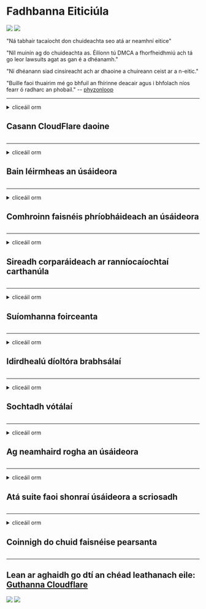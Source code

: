 # Fadhbanna Eiticiúla

![](https://codeberg.org/crimeflare/cloudflare-tor/media/branch/master/image/itsreallythatbad.jpg)
![](https://codeberg.org/crimeflare/cloudflare-tor/media/branch/master/image/telegram/c81238387627b4bfd3dcd60f56d41626.jpg)

"Ná tabhair tacaíocht don chuideachta seo atá ar neamhní eitice"

"Níl muinín ag do chuideachta as. Éilíonn tú DMCA a fhorfheidhmiú ach tá go leor lawsuits agat as gan é a dhéanamh."

"Ní dhéanann siad cinsireacht ach ar dhaoine a chuireann ceist ar a n-eitic."

"Buille faoi thuairim mé go bhfuil an fhírinne deacair agus i bhfolach níos fearr ó radharc an phobail."  -- [phyzonloop](https://twitter.com/phyzonloop)


---


<details>
<summary>cliceáil orm

## Casann CloudFlare daoine
</summary>


Tá Cloudflare ag seoladh ríomhphoist spam chuig úsáideoirí nach Cloudflare iad.

- Ná seol ach ríomhphoist chuig síntiúsóirí a roghnaigh
- Nuair a deir an t-úsáideoir “stad”, ansin stop ríomhphost a sheoladh

Tá sé chomh simplí sin. Ach is cuma le Cloudflare.
Dúirt Cloudflare gur féidir le spammers nó ionsaitheoirí uile a gcuid seirbhísí a stopadh.
Conas is féidir linn Cloudflare a stopadh gan Cloudflare a ghníomhachtú?


| 🖼 | 🖼 |
| --- | --- |
| ![](https://codeberg.org/crimeflare/cloudflare-tor/media/branch/master/image/cfspam01.jpg) | ![](https://codeberg.org/crimeflare/cloudflare-tor/media/branch/master/image/cfspam03.jpg) |
| ![](https://codeberg.org/crimeflare/cloudflare-tor/media/branch/master/image/cfspam02.jpg) | ![](https://codeberg.org/crimeflare/cloudflare-tor/media/branch/master/image/cfspambrittany.jpg)<br>![](https://codeberg.org/crimeflare/cloudflare-tor/media/branch/master/image/cfspamtwtr.jpg) |

</details>

---

<details>
<summary>cliceáil orm

## Bain léirmheas an úsáideora
</summary>


Athbhreithnithe diúltacha cinsireachta Cloudflare.
Má phostálann tú téacs frith-Cloudflare ar Twitter, tá seans agat freagra a fháil ó fhostaí Cloudflare le teachtaireacht "Níl, níl sé".
Má phostálann tú athbhreithniú diúltach ar aon láithreán athbhreithnithe, déanfaidh siad iarracht é a chinsireacht.


| 🖼 | 🖼 |
| --- | --- |
| ![](https://codeberg.org/crimeflare/cloudflare-tor/media/branch/master/image/cfcenrev_01.jpg)<br>![](https://codeberg.org/crimeflare/cloudflare-tor/media/branch/master/image/cfcenrev_02.jpg) | ![](https://codeberg.org/crimeflare/cloudflare-tor/media/branch/master/image/cfcenrev_03.jpg) |

</details>

---

<details>
<summary>cliceáil orm

## Comhroinn faisnéis phríobháideach an úsáideora
</summary>


Tá fadhb mhór ciaptha ag Cloudflare.
Roinneann Cloudflare faisnéis phearsanta dóibh siúd a dhéanann gearán faoi shuíomhanna óstáilte.
Iarrann siad ort uaireanta do fhíor-ID a sholáthar.
Mura dteastaíonn uait ciapadh, ionsaí, swatted nó maraíodh, is fearr duit fanacht amach ó láithreáin ghréasáin Cloudflared.


| 🖼 | 🖼 |
| --- | --- |
| ![](https://codeberg.org/crimeflare/cloudflare-tor/media/branch/master/image/cfdox_what.jpg) | ![](https://codeberg.org/crimeflare/cloudflare-tor/media/branch/master/image/cfdox_swat.jpg) |
| ![](https://codeberg.org/crimeflare/cloudflare-tor/media/branch/master/image/cfdox_kill.jpg) | ![](https://codeberg.org/crimeflare/cloudflare-tor/media/branch/master/image/cfdox_threat.jpg) |
| ![](https://codeberg.org/crimeflare/cloudflare-tor/media/branch/master/image/cfdox_dox.jpg) | ![](https://codeberg.org/crimeflare/cloudflare-tor/media/branch/master/image/cfdox_ex1.jpg)<br>![](https://codeberg.org/crimeflare/cloudflare-tor/media/branch/master/image/cfdox_ex2.jpg) |

</details>

---

<details>
<summary>cliceáil orm

## Sireadh corparáideach ar ranníocaíochtaí carthanúla
</summary>


Tá CloudFlare ag iarraidh ranníocaíochtaí carthanúla.
Tá sé uafásach go leor go n-iarrfadh corparáid Mheiriceá carthanas in éineacht le heagraíochtaí neamhbhrabúis a bhfuil cúiseanna maithe leo.
Más maith leat daoine a bhac nó cur amú ama daoine eile, b’fhéidir gur mhaith leat roinnt píotsa a ordú d’fhostaithe Cloudflare.


![](https://codeberg.org/crimeflare/cloudflare-tor/media/branch/master/image/cfdonate.jpg)

</details>

---

<details>
<summary>cliceáil orm

## Suíomhanna foirceanta
</summary>


Cad a dhéanfaidh tú má théann do shuíomh síos go tobann?
Tá tuairiscí ann go bhfuil Cloudflare ag scriosadh cumraíocht an úsáideora nó ag stopadh seirbhíse gan aon rabhadh, go ciúin.
Molaimid duit soláthróir níos fearr a fháil.

![](https://codeberg.org/crimeflare/cloudflare-tor/media/branch/master/image/cftmnt.jpg)

</details>

---

<details>
<summary>cliceáil orm

## Idirdhealú díoltóra brabhsálaí
</summary>


Tugann CloudFlare cóireáil fhabhrach dóibh siúd a úsáideann Firefox agus iad ag tabhairt cóireála naimhdeach d’úsáideoirí neamh-Bhrabhsálaí Tor thar Tor.
Faigheann úsáideoirí Tor a dhiúltaíonn go ceart javascript neamh-saor a fhorghníomhú cóireáil naimhdeach freisin.
Mí-úsáid neodrachta líonra agus mí-úsáid cumhachta is ea an neamhionannas rochtana seo.

![](https://codeberg.org/crimeflare/cloudflare-tor/media/branch/master/image/browdifftbcx.gif)

- Ar chlé: Brabhsálaí Tor, Deas: Chrome. Seoladh IP céanna.

![](https://codeberg.org/crimeflare/cloudflare-tor/media/branch/master/image/browserdiff.jpg)

- Ar chlé: Brabhsálaí Tor Javascript Míchumasaithe, Cumasaithe Fianán
- Ar dheis: Cumasaíodh Chrome Javascript, Cookie Disabled

![](https://codeberg.org/crimeflare/cloudflare-tor/media/branch/master/image/cfsiryoublocked.jpg)

- QuteBrowser (mion-bhrabhsálaí) gan Tor (Clearnet IP)

| ***Brabhsálaí*** | ***Cóireáil rochtana*** |
| --- | --- |
| Tor Browser (Javascript cumasaithe) | rochtain ceadaithe |
| Firefox (Javascript cumasaithe) | rochtain díghrádaithe |
| Chromium (Javascript cumasaithe) | rochtain díghrádaithe |
| Chromium or Firefox (Javascript díchumasaithe) | rochtain diúltaithe |
| Chromium or Firefox (Fianán faoi mhíchumas) | rochtain diúltaithe |
| QuteBrowser | rochtain diúltaithe |
| lynx | rochtain diúltaithe |
| w3m | rochtain diúltaithe |
| wget | rochtain diúltaithe |


Cén fáth nach n-úsáideann tú cnaipe Fuaime chun dúshlán éasca a réiteach?

Sea, tá cnaipe fuaime ann, ach ní oibríonn sé thar Tor i gcónaí.
Gheobhaidh tú an teachtaireacht seo nuair a chliceálann tú uirthi:

```
Bain triail eile as níos déanaí
D’fhéadfadh go mbeadh ceisteanna uathoibrithe á seoladh ag do ríomhaire nó líonra.
Chun ár n-úsáideoirí a chosaint, ní féidir linn d’iarratas a phróiseáil anois.
Le haghaidh tuilleadh sonraí tabhair cuairt ar ár leathanach cabhrach
```

</details>

---

<details>
<summary>cliceáil orm

## Sochtadh vótálaí
</summary>


Cláraíonn vótálaithe i stáit na SA chun vótáil sa deireadh trí shuíomh Gréasáin an rúnaí stáit i stát a gcónaithe.
Glacann oifigí rúnaí stáit atá faoi rialú na Poblachta faoi chois vótálaithe trí shuíomh Gréasáin an rúnaí stáit a sheachfhreastalaí trí Cloudflare.
Mar gheall ar chóireáil naimhdeach Cloudflare d’úsáideoirí Tor, a seasamh MITM mar phointe faireachais láraithe domhanda, agus a ról díobhálach ar an iomlán bíonn drogall ar vótálaithe ionchasacha clárú.
Is iondúil go nglacann liobrálaigh le príobháideacht.
Bailíonn foirmeacha clárúcháin vótálaithe faisnéis íogair faoi chlaonadh polaitiúil vótálaí, seoladh fisiceach pearsanta, uimhir slándála sóisialta, agus dáta breithe.
Ní chuireann mórchuid na stát ach fo-thacar den fhaisnéis sin ar fáil go poiblí, ach feiceann Cloudflare an fhaisnéis sin go léir nuair a chláraíonn duine le vótáil.

Tabhair faoi deara nach dtéann clárú páipéir timpeall ar Cloudflare mar is dócha go n-úsáidfidh rúnaí oibrithe foirne iontrála sonraí stáit suíomh Gréasáin Cloudflare chun na sonraí a iontráil.

| 🖼 | 🖼 |
| --- | --- |
| ![](https://codeberg.org/crimeflare/cloudflare-tor/media/branch/master/image/cfvotm_01.jpg) | ![](https://codeberg.org/crimeflare/cloudflare-tor/media/branch/master/image/cfvotm_02.jpg) |

- Is suíomh Gréasáin cáiliúil é Change.org as vótaí a bhailiú agus gníomhú.
“tá daoine i ngach áit ag cur feachtais ar bun, ag tacú le lucht tacaíochta, agus ag obair le cinnteoirí chun réitigh a thiomáint.”
Ar an drochuair, ní féidir le go leor daoine féachaint ar change.org ar chor ar bith mar gheall ar scagaire ionsaitheach Cloudflare.
Tá cosc ​​orthu an achainí a shíniú, agus mar sin iad a eisiamh ó phróiseas daonlathach.
Cuidíonn ardán neamh-scamall eile mar OpenPetition leis an bhfadhb a leigheas.

| 🖼 | 🖼 |
| --- | --- |
| ![](https://codeberg.org/crimeflare/cloudflare-tor/media/branch/master/image/changeorgasn.jpg) | ![](https://codeberg.org/crimeflare/cloudflare-tor/media/branch/master/image/changeorgtor.jpg) |

- Tugann “Athenian Project” Cloudflare cosaint ar leibhéal na fiontraíochta saor in aisce do láithreáin ghréasáin toghcháin stáit agus áitiúla.
Dúirt siad “is féidir lena gcomhthoghthóirí rochtain a fháil ar fhaisnéis toghcháin agus ar chlárú vótálaithe” ach is bréag é seo toisc nach féidir le go leor daoine an suíomh a bhrabhsáil ar chor ar bith.

</details>

---

<details>
<summary>cliceáil orm

## Ag neamhaird rogha an úsáideora
</summary>


Má roghnaíonn tú rud éigin, tá súil agat nach bhfaighidh tú aon r-phost faoi.
Déanann Cloudflare neamhaird ar rogha an úsáideora agus roinn sonraí le corparáidí tríú páirtí gan toiliú an chustaiméara.
Má tá a bplean saor in aisce á úsáid agat, cuireann siad ríomhphost chugat uaireanta ag iarraidh síntiús míosúil a cheannach.

![](https://codeberg.org/crimeflare/cloudflare-tor/media/branch/master/image/cfviopl_tp.jpg)

</details>

---

<details>
<summary>cliceáil orm

## Atá suite faoi shonraí úsáideora a scriosadh
</summary>


De réir bhlag an chustaiméara ex-cloudflare seo, tá Cloudflare ag bréagadh faoi chun cuntais a scriosadh.
Sa lá atá inniu ann, coimeádann go leor cuideachtaí do chuid sonraí tar éis duit do chuntas a dhúnadh nó a bhaint.
Luann mórchuid na gcuideachtaí maithe faoi ina mbeartas príobháideachais.
Cloudflare? Níl.

```
2019-08-05 Chuir CloudFlare deimhniú chugam gur bhain siad mo chuntas.
2019-10-02 Fuair ​​mé ríomhphost ó CloudFlare "toisc gur custaiméir mé"
```

Ní raibh a fhios ag Cloudflare faoin bhfocal "bain".
Má bhaintear é i ndáiríre, cén fáth go bhfuair an t-iar-chustaiméir seo ríomhphost?
Luaigh sé freisin nach luann beartas príobháideachta Cloudflare faoi.

```
Ní luann a mbeartas príobháideachta nua aon sonraí a choinneáil ar feadh bliana.
```

![](https://codeberg.org/crimeflare/cloudflare-tor/media/branch/master/image/cfviopl_notdel.jpg)

Conas is féidir leat muinín a bheith agat as Cloudflare más LIE a mbeartas príobháideachta?

</details>

---

<details>
<summary>cliceáil orm

## Coinnigh do chuid faisnéise pearsanta
</summary>


Tá an cuntas Cloudflare a scriosadh leibhéal crua.

```
Cuir ticéad tacaíochta isteach ag baint úsáide as an gcatagóir "Cuntas",
agus scriosadh cuntas a iarraidh i gcomhlacht na teachtaireachta.
Ní mór duit aon fhearainn nó cártaí creidmheasa a bheith ceangailte le do chuntas sula n-iarrtar scriosadh.
```

Gheobhaidh tú an ríomhphost dearbhaithe seo.

![](https://codeberg.org/crimeflare/cloudflare-tor/media/branch/master/image/cf_deleteandkeep.jpg)

"Táimid tar éis tús a chur le d'iarratas ar scriosadh a phróiseáil" ach "Leanfaimid orainn ag stóráil do chuid faisnéise pearsanta".

An féidir leat "muinín" a dhéanamh air seo?

</details>

---

## Lean ar aghaidh go dtí an chéad leathanach eile:   [Guthanna Cloudflare](../PEOPLE.md)

![](https://codeberg.org/crimeflare/cloudflare-tor/media/branch/master/image/freemoldybread.jpg)
![](https://codeberg.org/crimeflare/cloudflare-tor/media/branch/master/image/cfisnotanoption.jpg)
